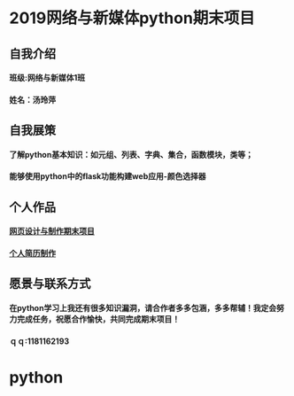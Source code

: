# 2019网络与新媒体python期末项目
## 自我介绍
#### 班级:网络与新媒体1班
#### 姓名：汤玲萍

## 自我展策
#### 了解python基本知识：如元组、列表、字典、集合，函数模块，类等；
#### 能够使用python中的flask功能构建web应用-颜色选择器

## 个人作品
#### [网页设计与制作期末项目](http://tlingp.gitee.io/tlingping/)
#### [个人简历制作](http://tlingp.gitee.io/resume/)

## 愿景与联系方式
#### 在python学习上我还有很多知识漏洞，请合作者多多包涵，多多帮辅！我定会努力完成任务，祝愿合作愉快，共同完成期末项目！
#### ｑｑ:1181162193
# python
